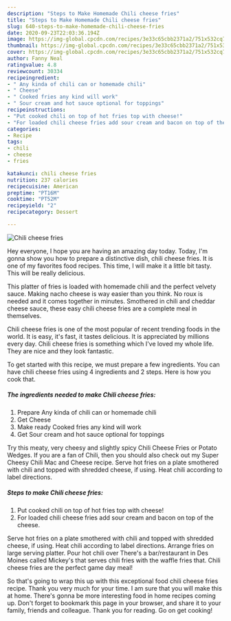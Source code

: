 ```yaml
---
description: "Steps to Make Homemade Chili cheese fries"
title: "Steps to Make Homemade Chili cheese fries"
slug: 640-steps-to-make-homemade-chili-cheese-fries
date: 2020-09-23T22:03:36.194Z
image: https://img-global.cpcdn.com/recipes/3e33c65cbb2371a2/751x532cq70/chili-cheese-fries-recipe-main-photo.jpg
thumbnail: https://img-global.cpcdn.com/recipes/3e33c65cbb2371a2/751x532cq70/chili-cheese-fries-recipe-main-photo.jpg
cover: https://img-global.cpcdn.com/recipes/3e33c65cbb2371a2/751x532cq70/chili-cheese-fries-recipe-main-photo.jpg
author: Fanny Neal
ratingvalue: 4.8
reviewcount: 30334
recipeingredient:
- " Any kinda of chili can or homemade chili"
- " Cheese"
- " Cooked fries any kind will work"
- " Sour cream and hot sauce optional for toppings"
recipeinstructions:
- "Put cooked chili on top of hot fries top with cheese!"
- "For loaded chili cheese fries add sour cream and bacon on top of the cheese."
categories:
- Recipe
tags:
- chili
- cheese
- fries

katakunci: chili cheese fries 
nutrition: 237 calories
recipecuisine: American
preptime: "PT16M"
cooktime: "PT52M"
recipeyield: "2"
recipecategory: Dessert

---
```



![Chili cheese fries](https://img-global.cpcdn.com/recipes/3e33c65cbb2371a2/751x532cq70/chili-cheese-fries-recipe-main-photo.jpg)

Hey everyone, I hope you are having an amazing day today. Today, I'm gonna show you how to prepare a distinctive dish, chili cheese fries. It is one of my favorites food recipes. This time, I will make it a little bit tasty. This will be really delicious.

This platter of fries is loaded with homemade chili and the perfect velvety sauce. Making nacho cheese is way easier than you think. No roux is needed and it comes together in minutes. Smothered in chili and cheddar cheese sauce, these easy chili cheese fries are a complete meal in themselves.

Chili cheese fries is one of the most popular of recent trending foods in the world. It is easy, it's fast, it tastes delicious. It is appreciated by millions every day. Chili cheese fries is something which I've loved my whole life. They are nice and they look fantastic.


To get started with this recipe, we must prepare a few ingredients. You can have chili cheese fries using 4 ingredients and 2 steps. Here is how you cook that.

<!--inarticleads1-->

##### The ingredients needed to make Chili cheese fries:

1. Prepare  Any kinda of chili can or homemade chili
1. Get  Cheese
1. Make ready  Cooked fries any kind will work
1. Get  Sour cream and hot sauce optional for toppings


Try this meaty, very cheesy and slightly spicy Chili Cheese Fries or Potato Wedges. If you are a fan of Chili, then you should also check out my Super Cheesy Chili Mac and Cheese recipe. Serve hot fries on a plate smothered with chili and topped with shredded cheese, if using. Heat chili according to label directions. 

<!--inarticleads2-->

##### Steps to make Chili cheese fries:

1. Put cooked chili on top of hot fries top with cheese!
1. For loaded chili cheese fries add sour cream and bacon on top of the cheese.


Serve hot fries on a plate smothered with chili and topped with shredded cheese, if using. Heat chili according to label directions. Arrange fries on large serving platter. Pour hot chili over There&#39;s a bar/restaurant in Des Moines called Mickey&#39;s that serves chili fries with the waffle fries that. Chili cheese fries are the perfect game day meal! 

So that's going to wrap this up with this exceptional food chili cheese fries recipe. Thank you very much for your time. I am sure that you will make this at home. There's gonna be more interesting food in home recipes coming up. Don't forget to bookmark this page in your browser, and share it to your family, friends and colleague. Thank you for reading. Go on get cooking!
